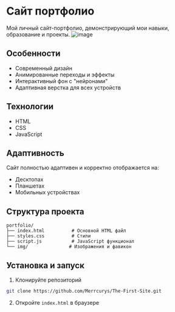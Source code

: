 # Сайт портфолио

Мой личный сайт-портфолио, демонстрирующий мои навыки, образование и проекты.
![image](https://github.com/user-attachments/assets/357093a9-39e5-4a87-9c50-040ca7d0abd7)

## Особенности

- Современный дизайн
- Анимированные переходы и эффекты
- Интерактивный фон с "нейронами"
- Адаптивная верстка для всех устройств

## Технологии

- HTML
- CSS
- JavaScript

## Адаптивность

Сайт полностью адаптивен и корректно отображается на:

- Десктопах
- Планшетах
- Мобильных устройствах

## Структура проекта

```
portfolio/
├── index.html          # Основной HTML файл
├── styles.css          # Стили
├── script.js           # JavaScript функционал
└── img/               # Изображения и фавикон
```

## Установка и запуск

1. Клонируйте репозиторий

```bash
git clone https://github.com/Merrcurys/The-First-Site.git
```

2. Откройте `index.html` в браузере

